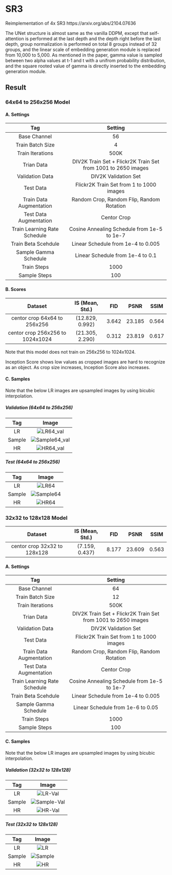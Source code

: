 # SR3
<p> Reimplementation of 4x SR3 https://arxiv.org/abs/2104.07636 </p>
<p> The UNet structure is almost same as the vanilla DDPM, except that self-attention is performed at the last depth and the depth right before the last depth, group normalization is performed on total 8 groups instead of 32 groups, and the linear scale of embedding generation module is replaced from 10,000 to 5,000. As mentioned in the paper, gamma value is sampled between two alpha values at t-1 and t with a unifrom probability distribution, and the square rooted value of gamma is directly inserted to the embedding generation module.</p>

## Result

### 64x64 to 256x256 Model

#### A. Settings
|Tag|Setting|
|:---:|:---:|
|Base Channel|56|
|Train Batch Size|4|
|Train Iterations|500K|
|Trian Data|DIV2K Train Set + Flickr2K Train Set from 1001 to 2650 images|
|Validation Data|DIV2K Validation Set|
|Test Data|Flickr2K Train Set from 1 to 1000 images|
|Train Data Augmentation|Random Crop, Random Flip, Random Rotation|
|Test Data Augmentation|Centor Crop|
|Train Learning Rate Schedule|Cosine Annealing Schedule from 1e-5 to 1e-7|
|Train Beta Scehdule|Linear Schedule from 1e-4 to 0.005|
|Sample Gamma Schedule|Linear Schedule from 1e-4 to 0.1|
|Train Steps|1000|
|Sample Steps|100|

#### B. Scores
|Dataset|IS (Mean, Std.)|FID|PSNR|SSIM|
|:---:|:---:|:---:|:---:|:---:|
|centor crop 64x64 to 256x256|(12.829, 0.992)|3.642|23.185|0.564|
|centor crop 256x256 to 1024x1024|(21.305, 2.290)|0.312|23.819|0.617|

<p>Note that this model does not train on 256x256 to 1024x1024.</p>
<p>Inception Score shows low values as cropped images are hard to recognize as an object. As crop size increases, Inception Score also increases.</p>

#### C. Samples
<p>Note that the below LR images are upsampled images by using bicubic interpolation.</p>

##### Validation (64x64 to 256x256)
|Tag|Image|
|:---:|:---:|
|LR|![LR64_val](https://github.com/novwaul/SR3/assets/53179332/f7e3974f-d503-43d1-9a13-3fe4ee2e8d0c)|
|Sample|![Sample64_val](https://github.com/novwaul/SR3/assets/53179332/70dba161-3b20-472d-b4b5-0dcc0748d657)|
|HR|![HR64_val](https://github.com/novwaul/SR3/assets/53179332/ca2736aa-e350-4a81-bdf6-6abb8313a55d)|

##### Test (64x64 to 256x256)
|Tag|Image|
|:---:|:---:|
|LR|![LR64](https://github.com/novwaul/SR3/assets/53179332/656a7d4b-1925-42b8-b74b-698b13ec98ff)|
|Sample|![Sample64](https://github.com/novwaul/SR3/assets/53179332/5a922a74-2770-4b5c-8ca6-aeb2a7ddd3f7)|
|HR|![HR64](https://github.com/novwaul/SR3/assets/53179332/c8e53193-4c86-4caf-aa79-d9d314a5a9c3)|

### 32x32 to 128x128 Model
|Dataset|IS (Mean, Std.)|FID|PSNR|SSIM|
|:---:|:---:|:---:|:---:|:---:|
|centor crop 32x32 to 128x128|(7.159, 0.437)|8.177|23.609|0.563|

#### A. Settings
|Tag|Setting|
|:---:|:---:|
|Base Channel|64|
|Train Batch Size|12|
|Train Iterations|500K|
|Trian Data|DIV2K Train Set + Flickr2K Train Set from 1001 to 2650 images|
|Validation Data|DIV2K Validation Set|
|Test Data|Flickr2K Train Set from 1 to 1000 images|
|Train Data Augmentation|Random Crop, Random Flip, Random Rotation|
|Test Data Augmentation|Centor Crop|
|Train Learning Rate Schedule|Cosine Annealing Schedule from 1e-5 to 1e-7|
|Train Beta Scehdule|Linear Schedule from 1e-4 to 0.005|
|Sample Gamma Schedule|Linear Schedule from 1e-6 to 0.05|
|Train Steps|1000|
|Sample Steps|100|

#### C. Samples
<p>Note that the below LR images are upsampled images by using bicubic interpolation.</p>

##### Validation (32x32 to 128x128)
|Tag|Image|
|:---:|:---:|
|LR|![LR-Val](https://github.com/novwaul/SR3/assets/53179332/935f9984-2da7-436b-90f4-87d4ac482267)|
|Sample|![Sample-Val](https://github.com/novwaul/SR3/assets/53179332/c759b42b-a6bb-48bd-8c10-dc0da2d4c104)|
|HR|![HR-Val](https://github.com/novwaul/SR3/assets/53179332/56744f03-edca-477b-88dc-2a0e1f4be808)|

##### Test (32x32 to 128x128)
|Tag|Image|
|:---:|:---:|
|LR|![LR](https://github.com/novwaul/SR3/assets/53179332/3ed9dfea-d9b0-4c5e-a311-61937457a9c5)|
|Sample|![Sample](https://github.com/novwaul/SR3/assets/53179332/6b9322b9-fb03-4d01-8422-81ef7d261c30)|
|HR|![HR](https://github.com/novwaul/SR3/assets/53179332/47e1a173-dcf5-445b-9472-cab554105e7a)|

